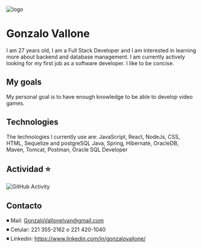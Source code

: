 ![logo](https://p4.wallpaperbetter.com/wallpaper/478/36/1021/video-game-sekiro-shadows-die-twice-samurai-hd-wallpaper-preview.jpg)
# Gonzalo Vallone

I am 27 years old, I am a Full Stack Developer and I am interested in learning more about backend and database management.
I am currently actively looking for my first job as a software developer.
I like to be concise.

## My goals

My personal goal is to have enough knowledge to be able to develop video games.

## Technologies

The technologies I currently use are:
JavaScript, React, NodeJs, CSS, HTML, Sequelize and postgreSQL
Java, Spring, Hibernate, OracleDB, Maven, Tomcat, Postman, Oracle SQL Developer


## Actividad :star:
![GitHub Activity](https://github-readme-streak-stats.herokuapp.com/?user=GonzaloIvanVallone&theme=dark&background=000000)

## Contacto
◾ Mail: GonzaloValloneIvan@gmail.com\
◾ Celular: 221 355-2162 o 221 420-1040\
◾ Linkedin: https://www.linkedin.com/in/gonzalovallone/
